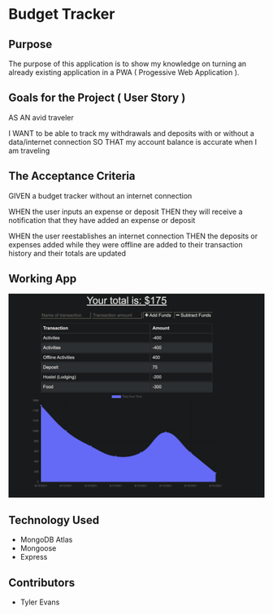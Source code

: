 # Budget Tracker

## Purpose
The purpose of this application is to show my knowledge on turning an already existing application in a PWA ( Progessive Web Application ). 

## Goals for the Project ( User Story )

AS AN avid traveler

I WANT to be able to track my withdrawals and deposits with or without a data/internet connection
SO THAT my account balance is accurate when I am traveling

## The Acceptance Criteria

GIVEN a budget tracker without an internet connection

WHEN the user inputs an expense or deposit
THEN they will receive a notification that they have added an expense or deposit

WHEN the user reestablishes an internet connection
THEN the deposits or expenses added while they were offline are added to their transaction history and their totals are updated

## Working App
![Budget Tracker](./budget-tracker.png "Budget Tracker")

## Technology Used
- MongoDB Atlas
- Mongoose
- Express

## Contributors
- Tyler Evans